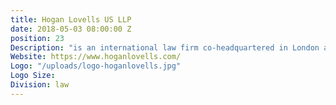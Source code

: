 ```yaml
---
title: Hogan Lovells US LLP
date: 2018-05-03 08:00:00 Z
position: 23
Description: "is an international law firm co-headquartered in London and Washington, D.C."
Website: https://www.hoganlovells.com/
Logo: "/uploads/logo-hoganlovells.jpg"
Logo Size:
Division: law
---
```

